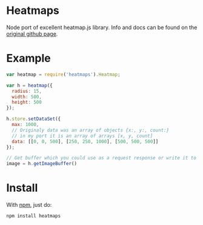 Heatmaps
=========

Node port of excellent heatmap.js library.
Info and docs can be found on the [original github page](https://github.com/pa7/heatmap.js).


Example
=======

````javascript
var heatmap = require('heatmaps').Heatmap;

var h = heatmap({
  radius: 15,
  width: 500,
  height: 500
});

h.store.setDataSet({
  max: 1000,
  // Originaly data was an array of objects {x:, y:, count:}
  // in my port it is an array of arrays [x, y, count]
  data: [[0, 0, 500], [250, 250, 1000], [500, 500, 500]]
});

// Get buffer which you could use as a request response or write it to a file
image = h.getImageBuffer()
````

Install
=======

With [npm](http://npmjs.org), just do:

    npm install heatmaps
